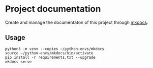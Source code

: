 # Project documentation
Create and manage the documentaton of this project through [mkdocs](https://squidfunk.github.io/mkdocs-material/reference/).

## Usage
```
python3 -m venv --copies ~/python-envs/mkdocs
source ~/python-envs/mkdocs/bin/activate
pip install -r requirements.txt --upgrade
mkdocs serve
```